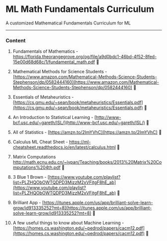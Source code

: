 # ML Math Fundamentals Curriculum
A customized Mathematical Fundamentals Curriculum for ML

---

### Content

1. Fundamentals of Mathematics - https://florida.theorangegrove.org/og/file/a9d0bdc1-46bd-4f52-8fed-15e00d68d68c/1/fundamental_math.pdf 🔄

2. Mathematical Methods for Science Students - [https://www.amazon.com/Mathematical-Methods-Science-Students-Stephenson/dp/0582444160](https://www.amazon.com/Mathematical-Methods-Science-Students-Stephenson/dp/0582444160) 🛑

3. Essentials of Metaheuristics -
 [https://cs.gmu.edu/~sean/book/metaheuristics/Essentials.pdf](https://cs.gmu.edu/~sean/book/metaheuristics/Essentials.pdf) 🛑
 
4. An Introduction to Statistical Learning - [http://www-bcf.usc.edu/~gareth/ISL/](http://www-bcf.usc.edu/~gareth/ISL/) 🛑

5. All of Statistics - [https://amzn.to/2ImYVhC](https://amzn.to/2ImYVhC) 🛑

6. Calculus ML Cheat Sheet - https://ml-cheatsheet.readthedocs.io/en/latest/calculus.html 🛑

7. Matrix Computations http://math.ecnu.edu.cn/~jypan/Teaching/books/2013%20Matrix%20Computations%204th.pdf 🛑

8. 3 Blue 1 Brown - [https://www.youtube.com/playlist?list=PLZHQObOWTQDPD3MizzM2xVFitgF8hE_ab](https://www.youtube.com/playlist?list=PLZHQObOWTQDPD3MizzM2xVFitgF8hE_ab) 🔄

9. Brilliant App - [https://itunes.apple.com/us/app/brilliant-solve-learn-grow/id913335252?mt=8](https://itunes.apple.com/us/app/brilliant-solve-learn-grow/id913335252?mt=8) 🔄

10. A few useful things to know about Machine Learning - [https://homes.cs.washington.edu/~pedrod/papers/cacm12.pdf](https://homes.cs.washington.edu/~pedrod/papers/cacm12.pdf) 🛑
